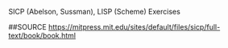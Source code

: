 SICP (Abelson, Sussman), LISP (Scheme) Exercises

##SOURCE
https://mitpress.mit.edu/sites/default/files/sicp/full-text/book/book.html